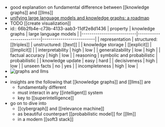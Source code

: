 - good explanation on fundamental difference between [[knowledge graphs]] and [[llms]]
- [unifying large language models and knowledge graphs: a roadmap](https://cyb.ai/oracle/ask/QmdGEYVKo1sRURzbj83UMtr77EL6GHUB2taJbnpTynEQKT)
- TODO [[create visualization]]
- id:: 66b2fb4e-c73b-4133-aab3-11df2e8d1436
  | property                  | knowledge graphs         | large language models   |
  |---------------------------|--------------------------|--------------------------|
  | representation            | structured: [[triples]]     | unstructured: [[text]]      |
  | knowledge storage         | [[explicit]]                 | [[implicit]]                 |
  | interpretability          | high                     | low                      |
  | generalizability          | low                      | high                     |
  | factual accuracy          | high                     | low                 |
  | reasoning         | symbolic and probabilistic                 | probabilistic            |
  | knowledge update          | easy              | hard                     |
  | decisiveness              | high                     | low                      |
  | unseen facts              | no                  | yes          |
  | incompleteness            | high                 | low                     |
- ![graphs and llms](https://emerald-raw-leopon-384.mypinata.cloud/ipfs/QmZoAhUsB1KAEbnLCWcMAohtWsAXCDZuetJALrEe5JEnSC)
-
- insights are the following that [[knowledge graphs]] and [[llms]] are
	- fundamentally different
	- must interact in any [[intelligent]] system
	- key to [[superintelligence]]
- go on to dive into
	- [[cybergraph]] and [[relevance machine]]
	- as beautiful counterpart [[probabilistic model]] for [[llm]]
	- in a modern [[soft3 stack]]